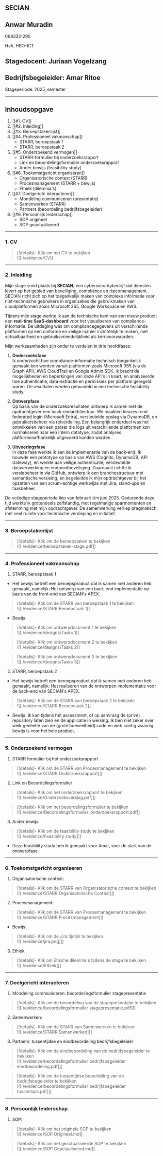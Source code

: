 ## SECIAN 

## Anwar Muradin 

0683331295 

HvA, HBO-ICT 

## Stagedocent: Juriaan Vogelzang 

## Bedrijfsbegeleider: Amar Ritoe 

Stageperiode: 2025, semester 


---
## Inhoudsopgave

1. [[#1. CV]]  
2. [[#2. Inleiding]]  
3. [[#3. Beroepstakenlijst]]  
4. [[#4. Professioneel vakmanschap]]  
   - STARR, beroepstaak 1  
   - STARR, beroepstaak 2  
5. [[#5. Onderzoekend vermogen]]  
   - STARR-formulier bij onderzoeksrapport  
   - Link en beoordelingsformulier onderzoeksrapport  
   - Ander bewijs (feasibility study)  
6. [[#6. Toekomstgericht organiseren]]  
   - Organisatorische context (STARR)  
   - Procesmanagement (STARR + bewijs)  
   - Ethiek (dilemma's)  
7. [[#7. Doelgericht interacteren]]  
   - Mondeling communiceren (presentatie)  
   - Samenwerken (STARR)  
   - Partners (beoordeling bedrijfsbegeleider)  
8. [[#8. Persoonlijk leiderschap]]  
   - SOP origineel  
   - SOP geactualiseerd

---
### 1. CV

> [!details]- Klik om het CV te bekijken  
> ![[./evidence/CV]]

--- 
### 2. Inleiding

Mijn stage vond plaats bij **SECIAN**, een cybersecuritybedrijf dat diensten levert op het gebied van beveiliging, compliance en risicomanagement. SECIAN richt zich op het toegankelijk maken van complexe informatie voor niet-technische gebruikers in organisaties die gebruikmaken van cloudplatformen zoals Microsoft 365, Google Workspace en AWS.

Tijdens mijn stage werkte ik aan de technische kant van een nieuw product: een **real-time SaaS-dashboard** voor het visualiseren van compliance-informatie. De uitdaging was om compliancegegevens uit verschillende platformen op een uniforme en veilige manier inzichtelijk te maken, met schaalbaarheid en gebruiksvriendelijkheid als kernvoorwaarden.

Mijn werkzaamheden zijn onder te verdelen in drie hoofdfases:

1. **Onderzoeksfase**  
    Ik onderzocht hoe compliance-informatie technisch toegankelijk gemaakt kon worden vanuit platformen zoals Microsoft 365 (via de Graph API), AWS CloudTrail en Google Admin SDK. Ik bracht de mogelijkheden en beperkingen van deze API's in kaart, en analyseerde hoe authenticatie, data-extractie en permissies per platform geregeld waren. De resultaten werden gebundeld in een technische feasibility study.
    
2. **Ontwerpfase**  
    Op basis van de onderzoeksresultaten ontwierp ik samen met de opdrachtgever een back-endarchitectuur. We maakten keuzes rond federated login (Microsoft Entra), versleutelde opslag via DynamoDB, en gebruikersbeheer via rolverdeling. Een belangrijk onderdeel was het ontwikkelen van een parser die logs uit verschillende platformen kon normaliseren naar een intern datatype, zodat analyses platformonafhankelijk uitgevoerd konden worden.
    
3. **Uitvoeringsfase**  
    In deze fase werkte ik aan de implementatie van de back-end. Ik bouwde een prototype op basis van AWS (Cognito, DynamoDB, API Gateway), en werkte aan veilige authenticatie, versleutelde dataverwerking en endpointbeveiliging. Daarnaast richtte ik versiebeheer in via GitHub, ontwierp ik een branchestructuur met semantische versieing, en begeleidde ik mijn opdrachtgever bij het opzetten van een scrum-achtige werkwijze met Jira, stand-ups en taakbeheer.
    

De volledige stageperiode liep van februari t/m juni 2025. Gedurende deze tijd werkte ik grotendeels zelfstandig, met regelmatige sparmomenten en afstemming met mijn opdrachtgever. De samenwerking verliep pragmatisch, met veel ruimte voor technische verdieping en initiatief.

---
### 3. Beroepstakenlijst

> [!details]- Klik om de beroepstaken te bekijken  
> ![[./evidence/beroepstaken-stage.pdf]]

---
### 4. Professioneel vakmanschap

1. STARR, beroepstaak 1

* Het bewijs betreft een beroepsproduct dat ik samen met anderen heb gemaakt, namelijk: Het ontwerp van een back-end implementatie op basis van de front-end van SECIAN's APEX.

> [!details]- Klik om de STARR van beroepstaak 1 te bekijken  
> ![[./evidence/STARR Beroepstaak 1]]

* Bewijs:

> [!details]- Klik om ontwerpdocument 1 te bekijken  
> ![[./evidence/designs/Tasks 1]]

> [!details]- Klik om ontwerpdocument 2 te bekijken  
> ![[./evidence/designs/Tasks 2]]

> [!details]- Klik om ontwerpdocument 3 te bekijken  
> ![[./evidence/designs/Tasks 3]]

2. STARR, beroepstaak 2

*  Het bewijs betreft een beroepsproduct dat ik samen met anderen heb gemaakt, namelijk: Het realiseren van de ontworpen implementatie voor de back-end van SECIAN's APEX.

> [!details]- Klik om de STARR van beroepstaak 2 te bekijken  
> ![[./evidence/STARR Beroepstaak 2]]

* Bewijs: Ik kan tijdens het assessment, of op aanvraag de (prive) repository laten zien en de applicatie in werking. Ik ben niet zeker over welk gedeelte van de (grote hoeveelheid) code en web config waardig bewijs is voor het hele product.

---
### 5. Onderzoekend vermogen
1. STARR formulier bij het onderzoeksrapport

> [!details]- Klik om de STARR van Procesmanagement te bekijken  
> ![[./evidence/STARR Onderzoeksrapport]]]

	
2. Link en Beoordelingsformulier 	
	
> [!details]- Klik om het onderzoeksrapport te bekijken  
> ![[./evidence/Onderzoeksverslag.pdf]]]


> [!details]- Klik om het beoordelingsformulier te bekijken  
> ![[./evidence/Beoordelingsformulier_onderzoeksrapport.pdf]]

3. Ander bewijs:

> [!details]- Klik om de feasibility study te bekijken  
> ![[./evidence/Feasibility study]]]

* Deze feasibility study heb ik gemaakt voor Amar, voor de start van de ontwerpfase.
---
### 6. Toekomstgericht organiseren
1. Organisatorische context:

> [!details]- Klik om de STARR van Organisatorische context te bekijken  
> ![[./evidence/STARR Organisatorische Context]]]

2. Procesmanagement: 

> [!details]- Klik om de STARR van Procesmanagement te bekijken  
> ![[./evidence/STARR Procesmanagement]]]

* Bewijs:

> [!details]- Klik om de Jira tijdlijn te bekijken  
> ![[./evidence/jira.png]]]

3. Ethiek

> [!details]- Klik om Etische dilemma's tijdens de stage te bekijken  
> ![[./evidence/Ethiek]]]

---
### 7. Doelgericht interacteren

1. Mondeling communiceren: beoordelingsformulier stagepresentatie  

> [!details]- Klik om de beoordeling van de stagepresentatie te bekijken  
> ![[./evidence/beoordelingsformulier stagepresentatie.pdf]]]

2. Samenwerken: 

> [!details]- Klik om de STARR van Samenwerken te bekijken  
> ![[./evidence/STARR Samenwerken]]]


3. Partners: tussentijdse en eindbeoordeling bedrijfsbegeleider 

> [!details]- Klik om de eindbeoordeling van de bedrijfsbegeleider te bekijken  
> ![[./evidence/beoordelingsformulier bedrijfsbegeleider eindbeoordeling.pdf]]]

> [!details]- Klik om de tussentijdse beoordeling van de bedrijfsbegeleider te bekijken  
> ![[./evidence/beoordelingsformulier bedrijfsbegeleider tussentijds.pdf]]]

---
### 8. Persoonlijk leiderschap
1. SOP:

> [!details]- Klik om het originele SOP te bekijken  
> ![[./evidence/SOP Origineel.md]]

> [!details]- Klik om het geactualiseerde SOP te bekijken  
> ![[./evidence/SOP Geactualiseerd.md]]